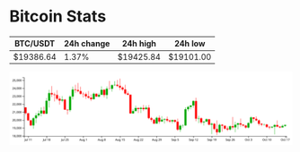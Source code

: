 # Bitcoin Stats

BTC/USDT|24h change|24h high|24h low|
|---|---|---|---|
|$19386.64|1.37%|$19425.84|$19101.00|

<img src="./chart.svg">
